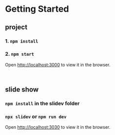 # Getting Started

## project

### 1. `npm install`

### 2. `npm start`

Open [http://localhost:3000](http://localhost:3000) to view it in the browser.

<br>

## slide show

### `npm install` in the slidev folder

### `npx slidev` or `npm run dev`

Open [http://localhost:3030](http://localhost:3030) to view it in the browser.
